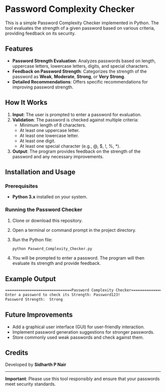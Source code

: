 # Password Complexity Checker

This is a simple Password Complexity Checker implemented in Python. The tool evaluates the strength of a given password based on various criteria, providing feedback on its security.

## Features

- **Password Strength Evaluation**: Analyzes passwords based on length, uppercase letters, lowercase letters, digits, and special characters.
- **Feedback on Password Strength**: Categorizes the strength of the password as **Weak**, **Moderate**, **Strong**, or **Very Strong**.
- **Detailed Recommendations**: Offers specific recommendations for improving password strength.

## How It Works

1. **Input**: The user is prompted to enter a password for evaluation.
2. **Validation**: The password is checked against multiple criteria:
   - Minimum length of 8 characters.
   - At least one uppercase letter.
   - At least one lowercase letter.
   - At least one digit.
   - At least one special character (e.g., @, $, !, %, *).
3. **Output**: The program provides feedback on the strength of the password and any necessary improvements.

## Installation and Usage

### Prerequisites

- **Python 3.x** installed on your system.

### Running the Password Checker

1. Clone or download this repository.
2. Open a terminal or command prompt in the project directory.
3. Run the Python file:

    ```bash
    python Pasword_Complexity_Checker.py
    ```

4. You will be prompted to enter a password. The program will then evaluate its strength and provide feedback.

## Example Output

```bash
==============================Password Complexity Checker====================================
Enter a password to check its Strength: Password123!
Password Strength:  Strong
```

## Future Improvements

- Add a graphical user interface (GUI) for user-friendly interaction.
- Implement password generation suggestions for stronger passwords.
- Store commonly used weak passwords and check against them.

## Credits

Developed by **Sidharth P Nair**

---

**Important**: Please use this tool responsibly and ensure that your passwords meet security standards.


